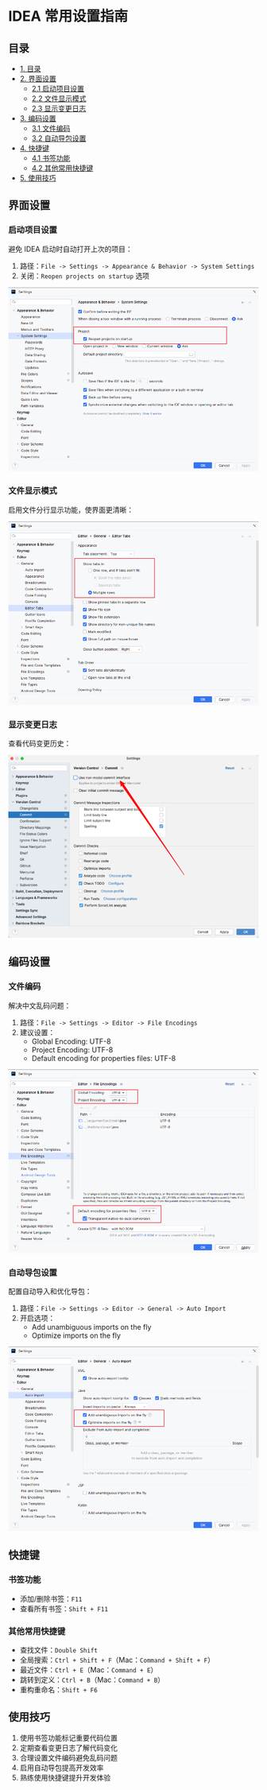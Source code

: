 # IDEA 常用设置指南

## 目录
- [1. 目录](#目录)
- [2. 界面设置](#界面设置)
    - [2.1 启动项目设置](#启动项目设置)
    - [2.2 文件显示模式](#文件显示模式)
    - [2.3 显示变更日志](#显示变更日志)
- [3. 编码设置](#编码设置)
    - [3.1 文件编码](#文件编码)
    - [3.2 自动导包设置](#自动导包设置)
- [4. 快捷键](#快捷键)
    - [4.1 书签功能](#书签功能)
    - [4.2 其他常用快捷键](#其他常用快捷键)
- [5. 使用技巧](#使用技巧)



## 界面设置

### 启动项目设置
避免 IDEA 启动时自动打开上次的项目：

1. 路径：`File -> Settings -> Appearance & Behavior -> System Settings`
2. 关闭：`Reopen projects on startup` 选项

![image.png](./imgs/1703210222451-d8c15f36-8cd5-4a41-90eb-ecc307f78f95.png)

### 文件显示模式

启用文件分行显示功能，使界面更清晰：

![image.png](./imgs/1703227344699-3e8f0bd1-2348-4528-8ee7-6b688f1d48cf.png)

### 显示变更日志
查看代码变更历史：

![image.png](./imgs/1704809981289-d116782f-ccd0-49cb-a99c-d5ae4fbaeae7.png)

## 编码设置

### 文件编码
解决中文乱码问题：

1. 路径：`File -> Settings -> Editor -> File Encodings`
2. 建议设置：
   - Global Encoding: UTF-8
   - Project Encoding: UTF-8
   - Default encoding for properties files: UTF-8

![image.png](./imgs/1703210778867-a6f9f883-9485-4053-8aea-71f42a0f072a.png)

### 自动导包设置
配置自动导入和优化导包：

1. 路径：`File -> Settings -> Editor -> General -> Auto Import`
2. 开启选项：
   - Add unambiguous imports on the fly
   - Optimize imports on the fly

![image.png](./imgs/1703210543512-105a81f4-e567-4455-83a9-0c093dccce73.png)

## 快捷键

### 书签功能
- 添加/删除书签：`F11`
- 查看所有书签：`Shift + F11`

### 其他常用快捷键
- 查找文件：`Double Shift`
- 全局搜索：`Ctrl + Shift + F`（Mac：`Command + Shift + F`）
- 最近文件：`Ctrl + E`（Mac：`Command + E`）
- 跳转到定义：`Ctrl + B`（Mac：`Command + B`）
- 重构重命名：`Shift + F6`

## 使用技巧

1. 使用书签功能标记重要代码位置
2. 定期查看变更日志了解代码变化
3. 合理设置文件编码避免乱码问题
4. 启用自动导包提高开发效率
5. 熟练使用快捷键提升开发体验
